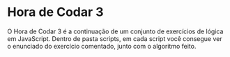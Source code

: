 # Hora de Codar 3

O Hora de Codar 3 é a continuação de um conjunto de exercícios de lógica em JavaScript. Dentro de pasta scripts, em cada script você consegue ver o enunciado do exercício comentado, junto com o algoritmo feito.